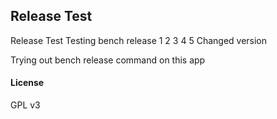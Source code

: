 ## Release Test

Release Test
Testing bench release
1
2
3
4
5
Changed version

Trying out bench release command on this app

#### License

GPL v3
